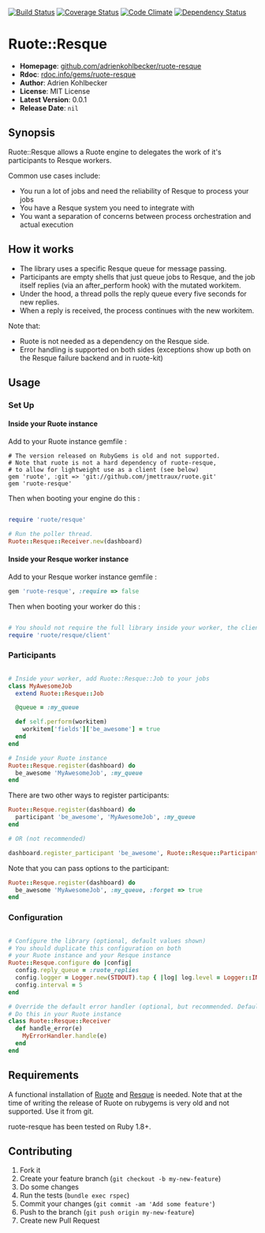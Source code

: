 [![Build Status](https://travis-ci.org/adrienkohlbecker/ruote-resque.png)](https://travis-ci.org/adrienkohlbecker/ruote-resque) [![Coverage Status](https://coveralls.io/repos/adrienkohlbecker/ruote-resque/badge.png?branch=master)](https://coveralls.io/r/adrienkohlbecker/ruote-resque) [![Code Climate](https://codeclimate.com/github/adrienkohlbecker/ruote-resque.png)](https://codeclimate.com/github/adrienkohlbecker/ruote-resque) [![Dependency Status](https://gemnasium.com/adrienkohlbecker/ruote-resque.png)](https://gemnasium.com/adrienkohlbecker/ruote-resque)

# Ruote::Resque

- **Homepage**: [github.com/adrienkohlbecker/ruote-resque](https://github.com/adrienkohlbecker/ruote-resque)
- **Rdoc**: [rdoc.info/gems/ruote-resque](http://rdoc.info/gems/ruote-resque)
- **Author**: Adrien Kohlbecker
- **License**: MIT License
- **Latest Version**: 0.0.1
- **Release Date**: `nil`

## Synopsis

Ruote::Resque allows a Ruote engine to delegates the work of it's participants to Resque workers.

Common use cases include:

- You run a lot of jobs and need the reliability of Resque to process your jobs
- You have a Resque system you need to integrate with
- You want a separation of concerns between process orchestration and actual execution

## How it works

- The library uses a specific Resque queue for message passing.
- Participants are empty shells that just queue jobs to Resque, and the job itself replies (via an after_perform hook) with the mutated workitem.
- Under the hood, a thread polls the reply queue every five seconds for new replies.
- When a reply is received, the process continues with the new workitem.

Note that:

- Ruote is not needed as a dependency on the Resque side.
- Error handling is supported on both sides (exceptions show up both on the Resque failure backend and in ruote-kit)

## Usage

### Set Up

#### Inside your Ruote instance

Add to your Ruote instance gemfile :

    # The version released on RubyGems is old and not supported.
    # Note that ruote is not a hard dependency of ruote-resque,
    # to allow for lightweight use as a client (see below)
    gem 'ruote', :git => 'git://github.com/jmettraux/ruote.git'
    gem 'ruote-resque'

Then when booting your engine do this :

```ruby

require 'ruote/resque'

# Run the poller thread.
Ruote::Resque::Receiver.new(dashboard)

```

#### Inside your Resque worker instance

Add to your Resque worker instance gemfile :

```ruby
gem 'ruote-resque', :require => false
```

Then when booting your worker do this :

```ruby

# You should not require the full library inside your worker, the client will suffice
require 'ruote/resque/client'

```

### Participants

```ruby

# Inside your worker, add Ruote::Resque::Job to your jobs
class MyAwesomeJob
  extend Ruote::Resque::Job

  @queue = :my_queue

  def self.perform(workitem)
    workitem['fields']['be_awesome'] = true
  end
end

# Inside your Ruote instance
Ruote::Resque.register(dashboard) do
  be_awesome 'MyAwesomeJob', :my_queue
end
```

There are two other ways to register participants:

```ruby
Ruote::Resque.register(dashboard) do
  participant 'be_awesome', 'MyAwesomeJob', :my_queue
end

# OR (not recommended)

dashboard.register_participant 'be_awesome', Ruote::Resque::Participant, :class => 'MyAwesomeJob', :queue => :my_queue
```

Note that you can pass options to the participant:

```ruby
Ruote::Resque.register(dashboard) do
  be_awesome 'MyAwesomeJob', :my_queue, :forget => true
end
```

### Configuration

```ruby

# Configure the library (optional, default values shown)
# You should duplicate this configuration on both
# your Ruote instance and your Resque instance
Ruote::Resque.configure do |config|
  config.reply_queue = :ruote_replies
  config.logger = Logger.new(STDOUT).tap { |log| log.level = Logger::INFO }
  config.interval = 5
end

# Override the default error handler (optional, but recommended. Default is to log at ERROR level)
# Do this in your Ruote instance
class Ruote::Resque::Receiver
  def handle_error(e)
    MyErrorHandler.handle(e)
  end
end

```

## Requirements

A functional installation of [Ruote](http://ruote.rubyforge.org) and [Resque](http://github.com/resque/resque) is needed.
Note that at the time of writing the release of Ruote on rubygems is very old and not supported. Use it from git.

ruote-resque has been tested on Ruby 1.8+.

## Contributing

1. Fork it
2. Create your feature branch (`git checkout -b my-new-feature`)
3. Do some changes
4. Run the tests (`bundle exec rspec`)
5. Commit your changes (`git commit -am 'Add some feature'`)
6. Push to the branch (`git push origin my-new-feature`)
7. Create new Pull Request
